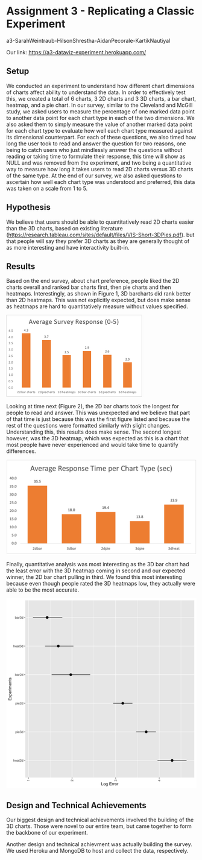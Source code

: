 Assignment 3 - Replicating a Classic Experiment  
===
a3-SarahWeintraub-HilsonShrestha-AidanPecorale-KartikNautiyal

Our link: https://a3-dataviz-experiment.herokuapp.com/

## Setup
We conducted an experiment to understand how different chart dimensions of charts affect ability to understand the data. In order to effectively test this, we created a total of 6 charts, 3 2D charts and 3 3D charts, a bar chart, heatmap, and a pie chart. In our survey, similar to the Cleveland and McGill study, we asked users to measure the percentage of one marked data point to another data point for each chart type in each of the two dimensions. We also asked them to simply measure the value of another marked data point for each chart type to evaluate how well each chart type measured against its dimensional counterpart. For each of these questions, we also timed how long the user took to read and answer the question for two reasons, one being to catch users who just mindlessly answer the questions without reading or taking time to formulate their response, this time will show as NULL and was removed from the experiment, and two being a quantitative way to measure how long it takes users to read 2D charts versus 3D charts of the same type. At the end of our survey, we also asked questions to ascertain how well each chart type was understood and preferred, this data was taken on a scale from 1 to 5.

## Hypothesis
We believe that users should be able to quantitatively read 2D charts easier than the 3D charts, based on existing literature (https://research.tableau.com/sites/default/files/VIS-Short-3DPies.pdf). but that people will say they prefer 3D charts as they are generally thought of as more interesting and have interactivity built-in.

## Results
Based on the end survey, about chart preference, people liked the 2D charts overall and ranked bar charts first, then pie charts and then heatmaps. Interestingly, as shown in Figure 1, 3D barcharts did rank better than 2D heatmaps. This was not explicitly expected, but does make sense as heatmaps are hard to quantitatively measure without values specified. 

![Figure 1](https://github.com/alpecorale/a3-experiment/blob/main/img/chartRanking.png)

Looking at time next (Figure 2), the 2D bar charts took the longest for people to read and answer. This was unexpected and we believe that part of that time is just because this was the first figure listed and because the rest of the questions were formatted similarly with slight changes. Understanding this, this results does make sense. The second longest however, was the 3D heatmap, which was expected as this is a chart that most people have never experienced and would take time to quantify differences.  

![Figure 2](https://github.com/alpecorale/a3-experiment/blob/main/img/timeAvg.png)

Finally, quantitative analysis was most interesting as the 3D bar chart had the least error with the 3D heatmap coming in second and our expected winner, the 2D bar chart pulling in third. We found this most interesting because even though people rated the 3D heatmaps low, they actually were able to be the most accurate.

![logError](https://github.com/alpecorale/a3-experiment/blob/main/img/log2Error.png)

## Design and Technical Achievements
Our biggest design and technical achievements involved the building of the 3D charts. Those were novel to our entire team, but came together to form the backbone of our experiment. 

Another design and technical achievment was actually building the survey. We used Heroku and MongoDB to host and collect the data, respectively. 
